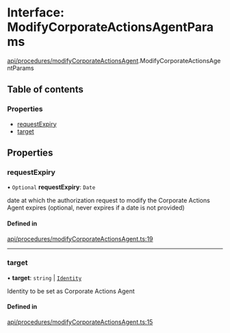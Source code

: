 # Interface: ModifyCorporateActionsAgentParams

[api/procedures/modifyCorporateActionsAgent](../wiki/api.procedures.modifyCorporateActionsAgent).ModifyCorporateActionsAgentParams

## Table of contents

### Properties

- [requestExpiry](../wiki/api.procedures.modifyCorporateActionsAgent.ModifyCorporateActionsAgentParams#requestexpiry)
- [target](../wiki/api.procedures.modifyCorporateActionsAgent.ModifyCorporateActionsAgentParams#target)

## Properties

### requestExpiry

• `Optional` **requestExpiry**: `Date`

date at which the authorization request to modify the Corporate Actions Agent expires (optional, never expires if a date is not provided)

#### Defined in

[api/procedures/modifyCorporateActionsAgent.ts:19](https://github.com/PolymathNetwork/polymesh-sdk/blob/31dfa0dc/src/api/procedures/modifyCorporateActionsAgent.ts#L19)

___

### target

• **target**: `string` \| [`Identity`](../wiki/api.entities.Identity.Identity)

Identity to be set as Corporate Actions Agent

#### Defined in

[api/procedures/modifyCorporateActionsAgent.ts:15](https://github.com/PolymathNetwork/polymesh-sdk/blob/31dfa0dc/src/api/procedures/modifyCorporateActionsAgent.ts#L15)
